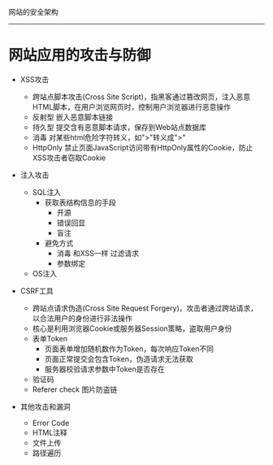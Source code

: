 网站的安全架构

---

# 网站应用的攻击与防御

- XSS攻击
	- 跨站点脚本攻击(Cross Site Script)，指黑客通过篡改网页，注入恶意HTML脚本，在用户浏览网页时，控制用户浏览器进行恶意操作
	- 反射型 嵌入恶意脚本链接
	- 持久型 提交含有恶意脚本请求，保存到Web站点数据库
	- 消毒 对某些html危险字符转义，如">"转义成"&gt;"
	- HttpOnly 禁止页面JavaScript访问带有HttpOnly属性的Cookie，防止XSS攻击者窃取Cookie
	
- 注入攻击
	- SQL注入
		- 获取表结构信息的手段
			- 开源
			- 错误回显
			- 盲注
		- 避免方式
			- 消毒 和XSS一样 过滤请求
			- 参数绑定
	- OS注入

- CSRF工具
	- 跨站点请求伪造(Cross Site Request Forgery)，攻击者通过跨站请求，以合法用户的身份进行非法操作
	- 核心是利用浏览器Cookie或服务器Session策略，盗取用户身份
	- 表单Token
		- 页面表单增加随机数作为Token，每次响应Token不同
		- 页面正常提交会包含Token，伪造请求无法获取
		- 服务器校验请求参数中Token是否存在
	- 验证码
	- Referer check 图片防盗链
	
- 其他攻击和漏洞
	- Error Code
	- HTML注释
	- 文件上传
	- 路径遍历